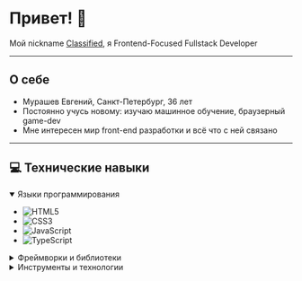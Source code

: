 # Привет! 👋

Мой nickname [Classified](https://github.com/Classified-Id), я Frontend-Focused Fullstack Developer

---
## О себе
- Мурашев Евгений, Санкт-Петербург, 36 лет
- Постоянно учусь новому: изучаю машинное обучение, браузерный game-dev
- Мне интересен мир front-end разработки и всё что с ней связано

---

## 💻 Технические навыки

<details open>
<summary>Языки программирования</summary>

- ![HTML5](https://img.shields.io/badge/-HTML5-E34F26?style=flat&logo=html5)
- ![CSS3](https://img.shields.io/badge/-CSS3-1572B6?style=flat&logo=css3)
- ![JavaScript](https://img.shields.io/badge/-JavaScript-F7DF1E?style=flat&logo=javascript)
- ![TypeScript](https://img.shields.io/badge/-TypeScript-3178C6?style=flat&logo=typescript)

</details>

<details>
<summary>Фреймворки и библиотеки</summary>

- ![React](https://img.shields.io/badge/-React-61DAFB?style=flat&logo=react)
- ![Redux](https://img.shields.io/badge/-Redux-764ABC?style=flat&logo=redux)
- ![Redux Toolkit Query](https://img.shields.io/badge/-RTK%20Query-764ABC?style=flat&logo=redux)
- ![MobX](https://img.shields.io/badge/-MobX-FF9900?style=flat&logo=mobx)
- ![Node.js](https://img.shields.io/badge/-Node.js-339933?style=flat&logo=node.js)

</details>

<details>
<summary>Инструменты и технологии</summary>

- ![Docker](https://img.shields.io/badge/-Docker-2496ED?style=flat&logo=docker)
- ![MongoDB](https://img.shields.io/badge/-MongoDB-47A248?style=flat&logo=mongodb)
- ![PostgreSQL](https://img.shields.io/badge/-PostgreSQL-336791?style=flat&logo=postgresql)
- ![pgAdmin](https://img.shields.io/badge/-pgAdmin-FFCC33?style=flat&logo=postgresql)

</details>
